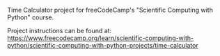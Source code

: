 Time Calculator project for freeCodeCamp's "Scientific Computing with Python" course.

Project instructions can be found at: https://www.freecodecamp.org/learn/scientific-computing-with-python/scientific-computing-with-python-projects/time-calculator
